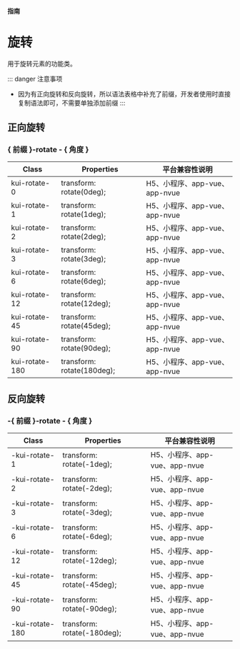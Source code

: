#### <span class="text-lg text-gray-500 font-normal">指南</span>

<div class="w-screen"></div>

# 旋转
<a-typography-text>
    用于旋转元素的功能类。
</a-typography-text>

::: danger 注意事项
+ 因为有正向旋转和反向旋转，所以语法表格中补充了前缀，开发者使用时直接复制语法即可，不需要单独添加前缀
:::

## 正向旋转
### { 前缀 }-rotate - { 角度 }

| Class | Properties | 平台兼容性说明
| --- | --- | ---
| <a-link status="success">kui-rotate-0</a-link> | <a-link>transform: rotate(0deg);</a-link> | H5、小程序、app-vue、app-nvue
| <a-link status="success">kui-rotate-1</a-link> | <a-link>transform: rotate(1deg);</a-link> | H5、小程序、app-vue、app-nvue
| <a-link status="success">kui-rotate-2</a-link> | <a-link>transform: rotate(2deg);</a-link> | H5、小程序、app-vue、app-nvue
| <a-link status="success">kui-rotate-3</a-link> | <a-link>transform: rotate(3deg);</a-link> | H5、小程序、app-vue、app-nvue
| <a-link status="success">kui-rotate-6</a-link> | <a-link>transform: rotate(6deg);</a-link> | H5、小程序、app-vue、app-nvue
| <a-link status="success">kui-rotate-12</a-link> | <a-link>transform: rotate(12deg);</a-link> | H5、小程序、app-vue、app-nvue
| <a-link status="success">kui-rotate-45</a-link> | <a-link>transform: rotate(45deg);</a-link> | H5、小程序、app-vue、app-nvue
| <a-link status="success">kui-rotate-90</a-link> | <a-link>transform: rotate(90deg);</a-link> | H5、小程序、app-vue、app-nvue
| <a-link status="success">kui-rotate-180</a-link> | <a-link>transform: rotate(180deg);</a-link> | H5、小程序、app-vue、app-nvue

## 反向旋转
### -{ 前缀 }-rotate - { 角度 }

| Class | Properties | 平台兼容性说明
| --- | --- | ---
| <a-link status="success">-kui-rotate-1</a-link> | <a-link>transform: rotate(-1deg);</a-link> | H5、小程序、app-vue、app-nvue
| <a-link status="success">-kui-rotate-2</a-link> | <a-link>transform: rotate(-2deg);</a-link> | H5、小程序、app-vue、app-nvue
| <a-link status="success">-kui-rotate-3</a-link> | <a-link>transform: rotate(-3deg);</a-link> | H5、小程序、app-vue、app-nvue
| <a-link status="success">-kui-rotate-6</a-link> | <a-link>transform: rotate(-6deg);</a-link> | H5、小程序、app-vue、app-nvue
| <a-link status="success">-kui-rotate-12</a-link> | <a-link>transform: rotate(-12deg);</a-link> | H5、小程序、app-vue、app-nvue
| <a-link status="success">-kui-rotate-45</a-link> | <a-link>transform: rotate(-45deg);</a-link> | H5、小程序、app-vue、app-nvue
| <a-link status="success">-kui-rotate-90</a-link> | <a-link>transform: rotate(-90deg);</a-link> | H5、小程序、app-vue、app-nvue
| <a-link status="success">-kui-rotate-180</a-link> | <a-link>transform: rotate(-180deg);</a-link> | H5、小程序、app-vue、app-nvue
